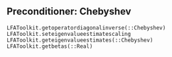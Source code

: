 ## Preconditioner: Chebyshev

```@docs
LFAToolkit.getoperatordiagonalinverse(::Chebyshev)
LFAToolkit.seteigenvalueestimatescaling
LFAToolkit.geteigenvalueestimates(::Chebyshev)
LFAToolkit.getbetas(::Real)
```